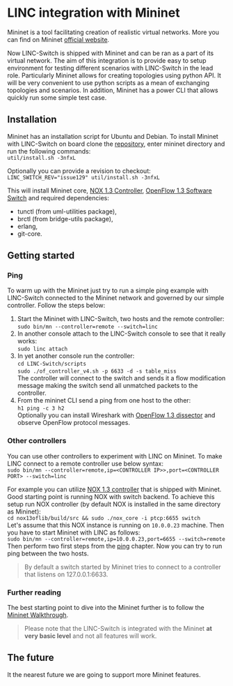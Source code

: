 LINC integration with Mininet
=============================

Mininet is a tool facilitating creation of realistic virtual networks. More you can find on Mininet [official website](http://mininet.org/).

Now LINC-Switch is shipped with Mininet and can be ran as a part of its virtual network. The aim of this integration is to provide easy to setup environment for testing different scenarios with LINC-Switch in the lead role. Particularly Mininet allows for creating topologies using python API. It will be very convenient to use python scripts as a mean of exchanging topologies and scenarios. In addition, Mininet has a power CLI that allows quickly run some simple test case.

Installation
------------

Mininet has an installation script for Ubuntu and Debian. To install Mininet with LINC-Switch on board clone the [repository](https://github.com/FlowForwarding/mininet), enter mininet directory and run the following commands:  
`util/install.sh -3nfxL`

Optionally you can provide a revision to checkout:  
`LINC_SWITCH_REV="issue129" util/install.sh -3nfxL`

This will install Mininet core, [NOX 1.3 Controller](https://github.com/CPqD/nox13oflib), [OpenFlow 1.3 Software Switch](https://github.com/CPqD/ofsoftswitch13) and required dependencies:
* tunctl (from uml-utilities package),
* brctl (from bridge-utils package),
* erlang,
* git-core.

Getting started
---------------

### Ping ###
To warm up with the Mininet just try to run a simple ping example with LINC-Switch connected to the Mininet network and governed by our simple controller. Follow the steps below:

1. Start the Mininet with LINC-Switch, two hosts and the remote controller:  
`sudo bin/mn --controller=remote --switch=linc`
1. In another console attach to the LINC-Switch console to see that it really works:  
`sudo linc attach`
1. In yet another console run the controller:  
`cd LINC-Switch/scripts`      
`sudo ./of_controller_v4.sh -p 6633 -d -s table_miss`  
The controller will connect to the switch and sends it a flow modification message making the switch send all unmatched packets to the controller.
1. From the mininet CLI send a ping from one host to the other:  
`h1 ping -c 3 h2`  
Optionally you can install Wireshark with [OpenFlow 1.3 dissector](https://github.com/CPqD/ofdissector) and observe OpenFlow protocol messages.

### Other controllers ###
You can use other controllers to experiment with LINC on Mininet. To make LINC connect to a remote controller use below syntax:  
`sudo bin/mn --controller=remote,ip=<CONTROLLER IP>>,port=<CONTROLLER PORT> --switch=linc`

For example you can utilize [NOX 1.3 controller](https://github.com/CPqD/nox13oflib) that is shipped with Mininet.
Good starting point is running NOX with switch backend. To achieve this setup run NOX controller (by default NOX is installed in the same directory as Mininet):  
`cd nox13oflib/build/src && sudo ./nox_core -i ptcp:6655 switch`  
Let's assume that this NOX instance is running on `10.0.0.23` machine. Then you have to start Mininet with LINC as follows:  
`sudo bin/mn --controller=remote,ip=10.0.0.23,port=6655 --switch=remote`  
Then perform two first steps from the [ping](#ping) chapter. Now you can try to run ping between the two hosts.

> By default a switch started by Mininet tries to connect to a controller that listens on 127.0.0.1:6633.

### Further reading ###
The best starting point to dive into the Mininet further is to follow the [Mininet Walkthrough](http://mininet.org/walkthrough/).

> Please note that the LINC-Switch is integrated with the Mininet **at very basic level** and not all features will work.

The future
----------
It the nearest future we are going to support more Mininet features.
